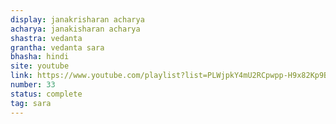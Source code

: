 ```yaml
---
display: janakrisharan acharya
acharya: janakisharan acharya
shastra: vedanta
grantha: vedanta sara
bhasha: hindi
site: youtube
link: https://www.youtube.com/playlist?list=PLWjpkY4mU2RCpwpp-H9x82Kp9BWIFmFQe
number: 33
status: complete
tag: sara
---
```

